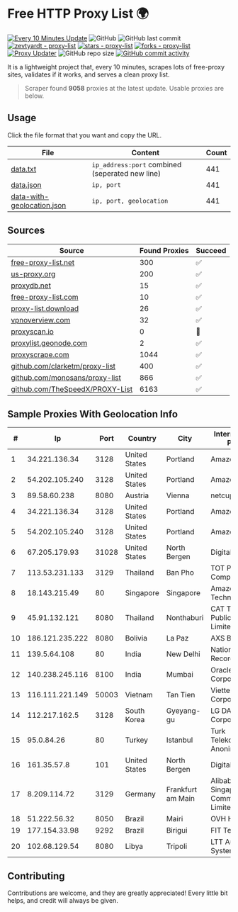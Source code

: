 
# Free HTTP Proxy List 🌍

[![Every 10 Minutes Update](https://github.com/mertguvencli/http-proxy-list/actions/workflows/main.yml/badge.svg?branch=main)](https://github.com/mertguvencli/http-proxy-list/actions/workflows/main.yml)
![GitHub](https://img.shields.io/github/license/mertguvencli/http-proxy-list)
![GitHub last commit](https://img.shields.io/github/last-commit/mertguvencli/http-proxy-list)
[![zevtyardt - proxy-list](https://img.shields.io/static/v1?label=zevtyardt&message=proxy-list&color=blue&logo=github)](https://github.com/zevtyardt/proxy-list "Go to GitHub repo")
[![stars - proxy-list](https://img.shields.io/github/stars/zevtyardt/proxy-list?style=social)](https://github.com/zevtyardt/proxy-list)
[![forks - proxy-list](https://img.shields.io/github/forks/zevtyardt/proxy-list?style=social)](https://github.com/zevtyardt/proxy-list)
[![Proxy Updater](https://github.com/zevtyardt/proxy-list/workflows/Proxy%20Updater/badge.svg)](https://github.com/zevtyardt/proxy-list/actions?query=workflow:"Proxy+Updater")
![GitHub repo size](https://img.shields.io/github/repo-size/zevtyardt/proxy-list)
[![GitHub commit activity](https://img.shields.io/github/commit-activity/m/zevtyardt/proxy-list?logo=commits)](https://github.com/zevtyardt/proxy-list/commits/main)

It is a lightweight project that, every 10 minutes, scrapes lots of free-proxy sites, validates if it works, and serves a clean proxy list.

> Scraper found **9058** proxies at the latest update. Usable proxies are below.

## Usage

Click the file format that you want and copy the URL.

|File|Content|Count|
|----|-------|-----|
|[data.txt](https://raw.githubusercontent.com/mertguvencli/http-proxy-list/main/proxy-list/data.txt)|`ip_address:port` combined (seperated new line)|441|
|[data.json](https://raw.githubusercontent.com/mertguvencli/http-proxy-list/main/proxy-list/data.json)|`ip, port`|441|
|[data-with-geolocation.json](https://raw.githubusercontent.com/mertguvencli/http-proxy-list/main/proxy-list/data-with-geolocation.json)|`ip, port, geolocation`|441|

## Sources

|Source|Found Proxies|Succeed|
|------|-------------|-------|
|[free-proxy-list.net](https://free-proxy-list.net)|300|✅|
|[us-proxy.org](https://www.us-proxy.org)|200|✅|
|[proxydb.net](http://proxydb.net)|15|✅|
|[free-proxy-list.com](https://free-proxy-list.com/?page=&port=&type%5B%5D=http&type%5B%5D=https&up_time=0&search=Search)|10|✅|
|[proxy-list.download](https://www.proxy-list.download/HTTP)|26|✅|
|[vpnoverview.com](https://vpnoverview.com/privacy/anonymous-browsing/free-proxy-servers)|32|✅|
|[proxyscan.io](https://www.proxyscan.io)|0|🚫|
|[proxylist.geonode.com](https://proxylist.geonode.com/api/proxy-list?limit=300&page=1&sort_by=lastChecked&sort_type=desc&protocols=http,https)|2|✅|
|[proxyscrape.com](https://api.proxyscrape.com/v2/?request=displayproxies&protocol=http&timeout=10000&country=all&ssl=all&anonymity=all)|1044|✅|
|[github.com/clarketm/proxy-list](https://raw.githubusercontent.com/clarketm/proxy-list/master/proxy-list-raw.txt)|400|✅|
|[github.com/monosans/proxy-list](https://raw.githubusercontent.com/monosans/proxy-list/main/proxies/http.txt)|866|✅|
|[github.com/TheSpeedX/PROXY-List](https://raw.githubusercontent.com/TheSpeedX/PROXY-List/master/http.txt)|6163|✅|


## Sample Proxies With Geolocation Info

|#|Ip|Port|Country|City|Internet Service Provider|
|-|--|----|-------|----|-------------------------|
|1|34.221.136.34|3128|United States|Portland|Amazon.com, Inc.|
|2|54.202.105.240|3128|United States|Portland|Amazon.com, Inc.|
|3|89.58.60.238|8080|Austria|Vienna|netcup GmbH|
|4|34.221.136.34|3128|United States|Portland|Amazon.com, Inc.|
|5|54.202.105.240|3128|United States|Portland|Amazon.com, Inc.|
|6|67.205.179.93|31028|United States|North Bergen|DigitalOcean, LLC|
|7|113.53.231.133|3129|Thailand|Ban Pho|TOT Public Company Limited|
|8|18.143.215.49|80|Singapore|Singapore|Amazon Technologies Inc.|
|9|45.91.132.121|8080|Thailand|Nonthaburi|CAT Telecom Public Company Limited|
|10|186.121.235.222|8080|Bolivia|La Paz|AXS Bolivia S. A.|
|11|139.5.64.108|80|India|New Delhi|National Crime Records Bureau|
|12|140.238.245.116|8100|India|Mumbai|Oracle Corporation|
|13|116.111.221.149|50003|Vietnam|Tan Tien|Viettel Corporation|
|14|112.217.162.5|3128|South Korea|Gyeyang-gu|LG DACOM Corporation|
|15|95.0.84.26|80|Turkey|Istanbul|Turk Telekomunikasyon Anonim Sirketi|
|16|161.35.57.8|101|United States|North Bergen|DigitalOcean, LLC|
|17|8.209.114.72|3129|Germany|Frankfurt am Main|Alibaba.com Singapore E-Commerce Private Limited|
|18|51.222.56.32|8050|Brazil|Mairi|OVH Hosting|
|19|177.154.33.98|9292|Brazil|Birigui|FIT Telecom Eireli|
|20|102.68.129.54|8080|Libya|Tripoli|LTT Autonomous System|



## Contributing

Contributions are welcome, and they are greatly appreciated! Every
little bit helps, and credit will always be given.

